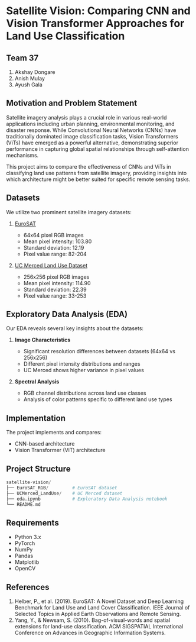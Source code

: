 # Satellite Vision: Comparing CNN and Vision Transformer Approaches for Land Use Classification

## Team 37
1. Akshay Dongare
2. Anish Mulay
3. Ayush Gala


## Motivation and Problem Statement
Satellite imagery analysis plays a crucial role in various real-world applications including urban planning, environmental monitoring, and disaster response. While Convolutional Neural Networks (CNNs) have traditionally dominated image classification tasks, Vision Transformers (ViTs) have emerged as a powerful alternative, demonstrating superior performance in capturing global spatial relationships through self-attention mechanisms.

This project aims to compare the effectiveness of CNNs and ViTs in classifying land use patterns from satellite imagery, providing insights into which architecture might be better suited for specific remote sensing tasks.

## Datasets
We utilize two prominent satellite imagery datasets:

1. [EuroSAT](https://zenodo.org/records/7711810#.ZAm3k-zMKEA)
   - 64x64 pixel RGB images
   - Mean pixel intensity: 103.80
   - Standard deviation: 12.19
   - Pixel value range: 82-204

2. [UC Merced Land Use Dataset](http://weegee.vision.ucmerced.edu/datasets/landuse.html)
   - 256x256 pixel RGB images
   - Mean pixel intensity: 114.90
   - Standard deviation: 22.39
   - Pixel value range: 33-253

## Exploratory Data Analysis (EDA)
Our EDA reveals several key insights about the datasets:

1. **Image Characteristics**
   - Significant resolution differences between datasets (64x64 vs 256x256)
   - Different pixel intensity distributions and ranges
   - UC Merced shows higher variance in pixel values

2. **Spectral Analysis**
   - RGB channel distributions across land use classes
   - Analysis of color patterns specific to different land use types

## Implementation
The project implements and compares:
- CNN-based architecture
- Vision Transformer (ViT) architecture

## Project Structure
```python
satellite-vision/
├── EuroSAT_RGB/         # EuroSAT dataset
├── UCMerced_LandUse/    # UC Merced dataset
├── eda.ipynb            # Exploratory Data Analysis notebook
└── README.md
```

## Requirements
- Python 3.x
- PyTorch
- NumPy
- Pandas
- Matplotlib
- OpenCV

## References
1. Helber, P., et al. (2019). EuroSAT: A Novel Dataset and Deep Learning Benchmark for Land Use and Land Cover Classification. IEEE Journal of Selected Topics in Applied Earth Observations and Remote Sensing.
2. Yang, Y., & Newsam, S. (2010). Bag-of-visual-words and spatial extensions for land-use classification. ACM SIGSPATIAL International Conference on Advances in Geographic Information Systems.
